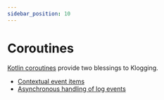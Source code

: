 ```yaml
---
sidebar_position: 10
---
```


# Coroutines

[Kotlin coroutines](https://kotlinlang.org/docs/coroutines-guide.html) provide two blessings to
Klogging.

- [Contextual event items](context)
- [Asynchronous handling of log events](async)
